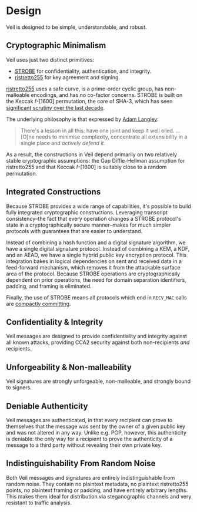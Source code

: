 # Design

Veil is designed to be simple, understandable, and robust.

## Cryptographic Minimalism

Veil uses just two distinct primitives:

* [STROBE][strobe] for confidentiality, authentication, and integrity.
* [ristretto255][r255] for key agreement and signing.

[ristretto255][r255-why] uses a safe curve, is a prime-order cyclic group, has non-malleable encodings, and has no
co-factor concerns. STROBE is built on the Keccak 𝑓-\[1600\] permutation, the core of SHA-3, which has
seen [significant scrutiny over the last decade][keccak].

The underlying philosophy is that expressed by [Adam Langley][agl]:

> There's a lesson in all this: have one joint and keep it well oiled. … \[O\]ne needs to minimise
> complexity, concentrate all extensibility in a single place and _actively defend it_.

As a result, the constructions in Veil depend primarily on two relatively stable cryptographic assumptions: the Gap
Diffie-Hellman assumption for ristretto255 and that Keccak 𝑓-\[1600\] is suitably close to a random permutation.

## Integrated Constructions

Because STROBE provides a wide range of capabilities, it's possible to build fully integrated cryptographic
constructions. Leveraging transcript consistency–the fact that every operation changes a STROBE protocol's state in a
cryptographically secure manner–makes for much simpler protocols with guarantees that are easier to understand.

Instead of combining a hash function and a digital signature algorithm, we have a single digital signature protocol.
Instead of combining a KEM, a KDF, and an AEAD, we have a single hybrid public key encryption protocol. This integration
bakes in logical dependencies on sent and received data in a feed-forward mechanism, which removes it from the
attackable surface area of the protocol. Because STROBE operations are cryptographically dependent on prior operations,
the need for domain separation identifiers, padding, and framing is eliminated.

Finally, the use of STROBE means all protocols which end in `RECV_MAC` calls are [compactly committing][cce].

## Confidentiality & Integrity

Veil messages are designed to provide confidentiality and integrity against all known attacks, providing CCA2
security against both non-recipients _and_ recipients. 

## Unforgeability & Non-malleability

Veil signatures are strongly unforgeable, non-malleable, and strongly bound to signers.

## Deniable Authenticity

Veil messages are authenticated, in that every recipient can prove to themselves that the message was sent by the owner
of a given public key and was not altered in any way. Unlike e.g. PGP, however, this authenticity is deniable: the only
way for a recipient to prove the authenticity of a message to a third party without revealing their own private key.

## Indistinguishability From Random Noise

Both Veil messages and signatures are entirely indistinguishable from random noise. They contain no plaintext metadata,
no plaintext ristretto255 points, no plaintext framing or padding, and have entirely arbitrary lengths. This makes them
ideal for distribution via steganographic channels and very resistant to traffic analysis.

[strobe]: https://strobe.sourceforge.io

[r255]: https://ristretto.group

[r255-why]: https://ristretto.group/why_ristretto.html

[keccak]: https://keccak.team/third_party.html

[agl]: https://www.imperialviolet.org/2016/05/16/agility.html

[cce]: https://eprint.iacr.org/2017/664.pdf
